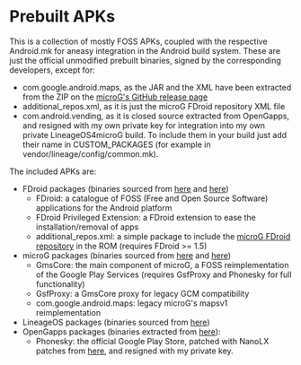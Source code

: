 # Prebuilt APKs

This is a collection of mostly FOSS APKs, coupled with the respective Android.mk for aneasy integration in the Android build system.
These are just the official unmodified prebuilt binaries, signed by the corresponding developers, except for:
 * com.google.android.maps, as the JAR and the XML have been extracted from the ZIP on the [microG's GitHub release page](https://github.com/microg/android_frameworks_mapsv1/releases)
 * additional_repos.xml, as it is just the microG FDroid repository XML file
 * com.android.vending, as it is closed source extracted from OpenGapps, and resigned with my own private key for integration into my own private LineageOS4microG build.
To include them in your build just add their name in CUSTOM_PACKAGES (for
example in vendor/lineage/config/common.mk).

The included APKs are:
 * FDroid packages (binaries sourced from [here](https://f-droid.org/packages/org.fdroid.fdroid/) and [here](https://f-droid.org/packages/org.fdroid.fdroid.privileged/))
   * FDroid: a catalogue of FOSS (Free and Open Source Software) applications for the Android platform
   * FDroid Privileged Extension: a FDroid extension to ease the installation/removal of apps
   * additional_repos.xml: a simple package to include the [microG FDroid repository](https://microg.org/fdroid.html) in the ROM (requires FDroid >= 1.5)
 * microG packages (binaries sourced from [here](https://microg.org/download.html) and [here](https://github.com/microg/android_frameworks_mapsv1))
   * GmsCore: the main component of microG, a FOSS reimplementation of the Google Play Services (requires GsfProxy and Phonesky for full functionality)
   * GsfProxy: a GmsCore proxy for legacy GCM compatibility
   * com.google.android.maps: legacy microG's mapsv1 reimplementation
 * LineageOS packages (binaries sourced from [here](https://download.lineageos.org/extras))
 * OpenGapps packages (binaries extracted from [here](https://opengapps.org/)):
   * Phonesky: the official Google Play Store, patched with NanoLX patches from [here](https://gitlab.com/Nanolx/microg-phonesky-iap-support), and resigned with my private key.
